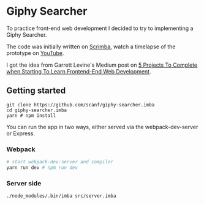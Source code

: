 # Giphy Searcher

To practice front-end web development I decided to try to implementing a Giphy
Searcher. 

The code was initially written on [Scrimba][s], watch a timelapse of the prototype on
[YouTube][yt].

I got the idea from Garrett Levine's Medium post on [5 Projects To Complete when
Starting To Learn Frontend-End Web Development][m].

## Getting started

```
git clone https://github.com/scanf/giphy-searcher.imba
cd giphy-searcher.imba
yarn # npm install
```

You can run the app in two ways, either served via the webpack-dev-server or
Express.

### Webpack

```bash
# start webpack-dev-server and compiler
yarn run dev # npm run dev
```

### Server side

```
./node_modules/.bin/imba src/server.imba
```

[s]: https://scrimba.com
[yt]: https://youtu.be/PkVEwQ7MTXU
[m]: https://medium.com/@GarrettLevine/5-projects-to-complete-when-starting-to-learn-front-end-web-development-48e8a1ce3178
